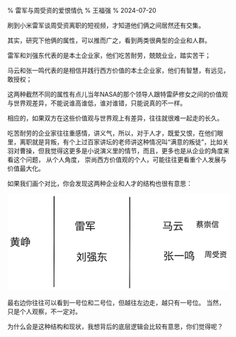 % 雷军与周受资的爱恨情仇
% 王福强
% 2024-07-20

刷到小米雷军谈周受资离职的短视频，才知道他们俩之间居然还有交集。

其实，研究下他俩的属性，可以推而广之，看到两类很典型的企业和人群。

雷军和刘强东代表的是本土企业家，他们吃苦耐劳，兢兢业业，踏实苦干；

马云和张一鸣代表的是相信并践行西方价值的本土企业家，他们有智慧，有远见，敢授权；

这两种截然不同的属性有点儿当年NASA的那个领导人跟特雷萨修女之间的价值观与世界观差异，不能说谁高谁低，谁对谁错，只能说真的不一样。

相应的，如果双方在这些价值观与世界观上有差异，往往就很难一起走的长久。

吃苦耐劳的企业家往往重感情，讲义气，所以，对于人才，既爱又恨，在他们眼里，离职就是背叛，有个上过百家讲坛的老师讲这种情况叫“满意的叛徒”，比如关羽对曹操，但我觉得这更多是小说演义里的情节，而且，更多也是从企业的角度来看这个问题， 从个人角度， 崇尚西方价值观的个人，可能往往更看重个人发展与价值最大化。

如果我们画个对比，你会发现这两种企业和人才的结构也很有意思：

![](./images/entreprenurs-comp.png)

最右边你往往可以看到一号位和二号位，但越往左边走，越只有一号位。 当然，只是个人观察，不一定对。

为什么会是这种结构和现状，我想背后的底层逻辑会比较有意思，你们觉得呢？


